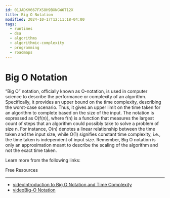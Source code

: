 ```yaml
---
id: 01JADKV667FXS8H9BXNGW6T12X
title: Big O Notation
modified: 2024-10-17T12:11:18-04:00
tags:
  - runtimes
  - dsa
  - algorithms
  - algorithmic-complexity
  - programming
  - roadmaps
---
```

# Big O Notation

“Big O” notation, officially known as O-notation, is used in computer science to describe the performance or complexity of an algorithm. Specifically, it provides an upper bound on the time complexity, describing the worst-case scenario. Thus, it gives an upper limit on the time taken for an algorithm to complete based on the size of the input. The notation is expressed as O(f(n)), where f(n) is a function that measures the largest count of steps that an algorithm could possibly take to solve a problem of size n. For instance, O(n) denotes a linear relationship between the time taken and the input size, while O(1) signifies constant time complexity, i.e., the time taken is independent of input size. Remember, Big O notation is only an approximation meant to describe the scaling of the algorithm and not the exact time taken.

Learn more from the following links:

Free Resources

---

- [videoIntroduction to Big O Notation and Time Complexity](https://www.youtube.com/watch?v=D6xkbGLQesk)
- [videoBig-O Notation](https://www.youtube.com/watch?v=BgLTDT03QtU)